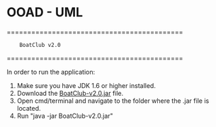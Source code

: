 # OOAD - UML

===========================================

		BoatClub v2.0
		
===========================================

In order to run the application:

1. Make sure you have JDK 1.6 or higher installed.
2. Download the [BoatClub-v2.0.jar](https://github.com/rd222dv/OOAD/raw/master/BoatClub/BoatClub-v2.0.jar) file.
3. Open cmd/terminal and navigate to the folder where the .jar file is located.
4. Run "java -jar BoatClub-v2.0.jar"
